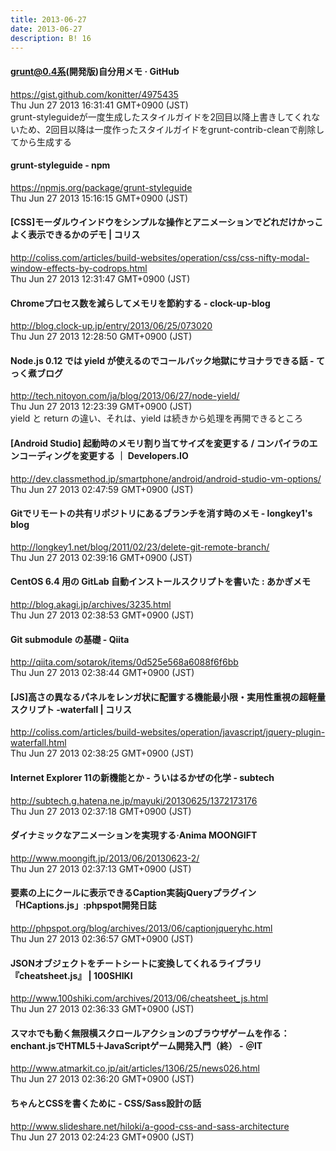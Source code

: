 ```yaml
---
title: 2013-06-27
date: 2013-06-27
description: B! 16
---
```


#### grunt@0.4系(開発版)自分用メモ · GitHub
https://gist.github.com/konitter/4975435<br>
Thu Jun 27 2013 16:31:41 GMT+0900 (JST)<br>
grunt-styleguideが一度生成したスタイルガイドを2回目以降上書きしてくれないため、2回目以降は一度作ったスタイルガイドをgrunt-contrib-cleanで削除してから生成する


#### grunt-styleguide  -  npm
https://npmjs.org/package/grunt-styleguide<br>
Thu Jun 27 2013 15:16:15 GMT+0900 (JST)<br>


####   [CSS]モーダルウインドウをシンプルな操作とアニメーションでどれだけかっこよく表示できるかのデモ | コリス
http://coliss.com/articles/build-websites/operation/css/css-nifty-modal-window-effects-by-codrops.html<br>
Thu Jun 27 2013 12:31:47 GMT+0900 (JST)<br>


#### Chromeプロセス数を減らしてメモリを節約する - clock-up-blog
http://blog.clock-up.jp/entry/2013/06/25/073020<br>
Thu Jun 27 2013 12:28:50 GMT+0900 (JST)<br>


#### Node.js 0.12 では yield が使えるのでコールバック地獄にサヨナラできる話 - てっく煮ブログ
http://tech.nitoyon.com/ja/blog/2013/06/27/node-yield/<br>
Thu Jun 27 2013 12:23:39 GMT+0900 (JST)<br>
yield と return の違い、それは、yield は続きから処理を再開できるところ


#### [Android Studio] 起動時のメモリ割り当てサイズを変更する / コンパイラのエンコーディングを変更する ｜ Developers.IO
http://dev.classmethod.jp/smartphone/android/android-studio-vm-options/<br>
Thu Jun 27 2013 02:47:59 GMT+0900 (JST)<br>


#### Gitでリモートの共有リポジトリにあるブランチを消す時のメモ - longkey1's blog
http://longkey1.net/blog/2011/02/23/delete-git-remote-branch/<br>
Thu Jun 27 2013 02:39:16 GMT+0900 (JST)<br>


####   CentOS 6.4 用の GitLab 自動インストールスクリプトを書いた : あかぎメモ
http://blog.akagi.jp/archives/3235.html<br>
Thu Jun 27 2013 02:38:53 GMT+0900 (JST)<br>


#### Git submodule の基礎 - Qiita
http://qiita.com/sotarok/items/0d525e568a6088f6f6bb<br>
Thu Jun 27 2013 02:38:44 GMT+0900 (JST)<br>


####   [JS]高さの異なるパネルをレンガ状に配置する機能最小限・実用性重視の超軽量スクリプト -waterfall | コリス
http://coliss.com/articles/build-websites/operation/javascript/jquery-plugin-waterfall.html<br>
Thu Jun 27 2013 02:38:25 GMT+0900 (JST)<br>


#### Internet Explorer 11の新機能とか - ういはるかぜの化学 - subtech
http://subtech.g.hatena.ne.jp/mayuki/20130625/1372173176<br>
Thu Jun 27 2013 02:37:18 GMT+0900 (JST)<br>


#### ダイナミックなアニメーションを実現する·Anima MOONGIFT
http://www.moongift.jp/2013/06/20130623-2/<br>
Thu Jun 27 2013 02:37:13 GMT+0900 (JST)<br>


#### 要素の上にクールに表示できるCaption実装jQueryプラグイン「HCaptions.js」:phpspot開発日誌
http://phpspot.org/blog/archives/2013/06/captionjqueryhc.html<br>
Thu Jun 27 2013 02:36:57 GMT+0900 (JST)<br>


#### JSONオブジェクトをチートシートに変換してくれるライブラリ『cheatsheet.js』 | 100SHIKI
http://www.100shiki.com/archives/2013/06/cheatsheet_js.html<br>
Thu Jun 27 2013 02:36:33 GMT+0900 (JST)<br>


####  スマホでも動く無限横スクロールアクションのブラウザゲームを作る：enchant.jsでHTML5＋JavaScriptゲーム開発入門（終） - ＠IT
http://www.atmarkit.co.jp/ait/articles/1306/25/news026.html<br>
Thu Jun 27 2013 02:36:20 GMT+0900 (JST)<br>


#### ちゃんとCSSを書くために - CSS/Sass設計の話
http://www.slideshare.net/hiloki/a-good-css-and-sass-architecture<br>
Thu Jun 27 2013 02:24:23 GMT+0900 (JST)<br>



